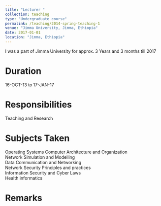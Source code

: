 ```yaml
---
title: "Lecturer "
collection: teaching
type: "Undergraduate course"
permalink: /teaching/2014-spring-teaching-1
venue: "Jimma University, Jimma, Ethiopia"
date: 2017-01-01
location: "Jimma, Ethiopia"
---
```


I was a part of Jimma University for approx. 3 Years and 3 months till 2017

Duration
======
16-OCT-13 to 17-JAN-17 

Responsibilities
======
Teaching and Research

Subjects Taken
======
Operating Systems
Computer Architecture and Organization  
Network Simulation and Modelling  
Data Communication and Networking  
Network Security Principles and practices  
Information Security and Cyber Laws  
Health informatics  

Remarks
======
